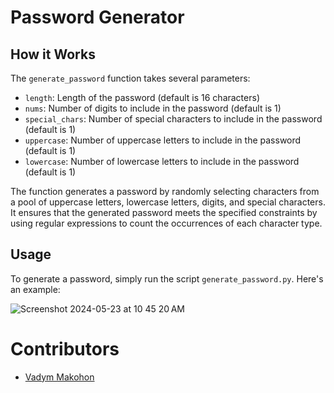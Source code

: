 # Password Generator

## How it Works

The `generate_password` function takes several parameters:

- `length`: Length of the password (default is 16 characters)
- `nums`: Number of digits to include in the password (default is 1)
- `special_chars`: Number of special characters to include in the password (default is 1)
- `uppercase`: Number of uppercase letters to include in the password (default is 1)
- `lowercase`: Number of lowercase letters to include in the password (default is 1)

The function generates a password by randomly selecting characters from a pool of uppercase letters, lowercase letters, digits, and special characters. It ensures that the generated password meets the specified constraints by using regular expressions to count the occurrences of each character type.

## Usage

To generate a password, simply run the script `generate_password.py`. Here's an example:

![Screenshot 2024-05-23 at 10 45 20 AM](https://github.com/VadymMakohon/password_generator/assets/138728243/f21c00ae-7cf3-4c1b-8654-1d95fbd40e5f)

# Contributors
- [Vadym Makohon](https://github.com/VadymMakohon)
